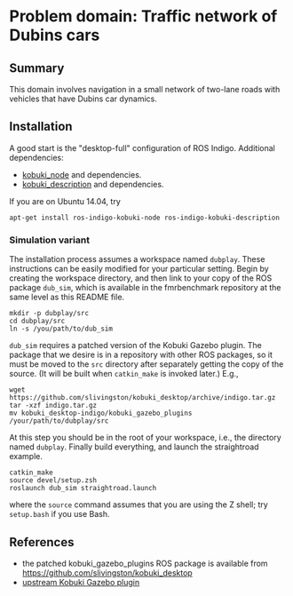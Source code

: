 Problem domain: Traffic network of Dubins cars
==============================================

Summary
-------

This domain involves navigation in a small network of two-lane roads with
vehicles that have Dubins car dynamics.


Installation
------------

A good start is the "desktop-full" configuration of ROS Indigo.  Additional
dependencies:
* [kobuki_node](http://wiki.ros.org/kobuki_node) and dependencies.
* [kobuki_description](http://wiki.ros.org/kobuki_description) and dependencies.

If you are on Ubuntu 14.04, try

    apt-get install ros-indigo-kobuki-node ros-indigo-kobuki-description


### Simulation variant

The installation process assumes a workspace named `dubplay`.  These
instructions can be easily modified for your particular setting.  Begin by
creating the workspace directory, and then link to your copy of the ROS package
`dub_sim`, which is available in the fmrbenchmark repository at the same level
as this README file.

    mkdir -p dubplay/src
    cd dubplay/src
    ln -s /you/path/to/dub_sim

`dub_sim` requires a patched version of the Kobuki Gazebo plugin.  The package
that we desire is in a repository with other ROS packages, so it must be moved
to the `src` directory after separately getting the copy of the source.  (It
will be built when `catkin_make` is invoked later.)  E.g.,

    wget https://github.com/slivingston/kobuki_desktop/archive/indigo.tar.gz
    tar -xzf indigo.tar.gz
    mv kobuki_desktop-indigo/kobuki_gazebo_plugins /your/path/to/dubplay/src

At this step you should be in the root of your workspace, i.e., the directory
named `dubplay`.  Finally build everything, and launch the straightroad example.

    catkin_make
    source devel/setup.zsh
    roslaunch dub_sim straightroad.launch

where the `source` command assumes that you are using the Z shell; try
`setup.bash` if you use Bash.


References
----------

* the patched kobuki_gazebo_plugins ROS package is available from <https://github.com/slivingston/kobuki_desktop>
* [upstream Kobuki Gazebo plugin](http://wiki.ros.org/kobuki_gazebo_plugins)
